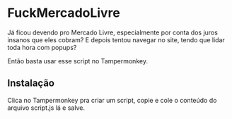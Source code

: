 # FuckMercadoLivre

Já ficou devendo pro Mercado Livre, especialmente por conta dos juros insanos que eles cobram? E depois tentou navegar no site, tendo que lidar toda hora com popups? 

Então basta usar esse script no Tampermonkey. 

## Instalação

Clica no Tampermonkey pra criar um script, copie e cole o conteúdo do arquivo script.js lá e salve.
